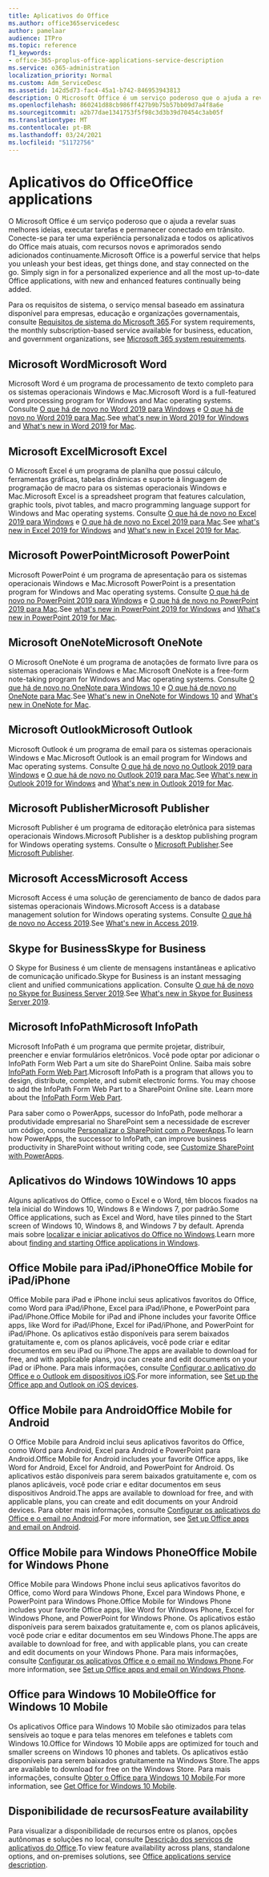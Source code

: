 ```yaml
---
title: Aplicativos do Office
ms.author: office365servicedesc
author: pamelaar
audience: ITPro
ms.topic: reference
f1_keywords:
- office-365-proplus-office-applications-service-description
ms.service: o365-administration
localization_priority: Normal
ms.custom: Adm_ServiceDesc
ms.assetid: 142d5d73-fac4-45a1-b742-846953943813
description: O Microsoft Office é um serviço poderoso que o ajuda a revelar suas melhores ideias, executar tarefas e permanecer conectado em trânsito. Conecte-se para ter uma experiência personalizada e todos os aplicativos do Office mais atuais, com recursos novos e aprimorados sendo adicionados continuamente.
ms.openlocfilehash: 860241d88cb986ff427b9b75b57bb09d7a4f8a6e
ms.sourcegitcommit: a2b77dae1341753f5f98c3d3b39d70454c3ab05f
ms.translationtype: MT
ms.contentlocale: pt-BR
ms.lasthandoff: 03/24/2021
ms.locfileid: "51172756"
---
```

# <a name="office-applications"></a><span data-ttu-id="c5227-104">Aplicativos do Office</span><span class="sxs-lookup"><span data-stu-id="c5227-104">Office applications</span></span>

<span data-ttu-id="c5227-p102">O Microsoft Office é um serviço poderoso que o ajuda a revelar suas melhores ideias, executar tarefas e permanecer conectado em trânsito. Conecte-se para ter uma experiência personalizada e todos os aplicativos do Office mais atuais, com recursos novos e aprimorados sendo adicionados continuamente.</span><span class="sxs-lookup"><span data-stu-id="c5227-p102">Microsoft Office is a powerful service that helps you unleash your best ideas, get things done, and stay connected on the go. Simply sign in for a personalized experience and all the most up-to-date Office applications, with new and enhanced features continually being added.</span></span>
  
<span data-ttu-id="c5227-107">Para os requisitos de sistema, o serviço mensal baseado em assinatura disponível para empresas, educação e organizações governamentais, consulte [Requisitos de sistema do Microsoft 365](https://products.office.com/office-system-requirements/#Office365forBEG).</span><span class="sxs-lookup"><span data-stu-id="c5227-107">For system requirements, the monthly subscription-based service available for business, education, and government organizations, see [Microsoft 365 system requirements](https://products.office.com/office-system-requirements/#Office365forBEG).</span></span>
  
## <a name="microsoft-word"></a><span data-ttu-id="c5227-108">Microsoft Word</span><span class="sxs-lookup"><span data-stu-id="c5227-108">Microsoft Word</span></span>

<span data-ttu-id="c5227-109">Microsoft Word é um programa de processamento de texto completo para os sistemas operacionais Windows e Mac.</span><span class="sxs-lookup"><span data-stu-id="c5227-109">Microsoft Word is a full-featured word processing program for Windows and Mac operating systems.</span></span> <span data-ttu-id="c5227-110">Consulte [O que há de novo no Word 2019 para Windows](https://support.office.com/article/what-s-new-in-word-2019-for-windows-d3d31e5e-2bb8-4433-80bb-08279beef4b3) e [O que há de novo no Word 2019 para Mac](https://support.office.com/article/what-s-new-in-word-2019-for-mac-247e0cd4-a758-4b42-a157-42eb8853aef5).</span><span class="sxs-lookup"><span data-stu-id="c5227-110">See [what's new in Word 2019 for Windows](https://support.office.com/article/what-s-new-in-word-2019-for-windows-d3d31e5e-2bb8-4433-80bb-08279beef4b3) and [What's new in Word 2019 for Mac](https://support.office.com/article/what-s-new-in-word-2019-for-mac-247e0cd4-a758-4b42-a157-42eb8853aef5).</span></span>
  
## <a name="microsoft-excel"></a><span data-ttu-id="c5227-111">Microsoft Excel</span><span class="sxs-lookup"><span data-stu-id="c5227-111">Microsoft Excel</span></span>

<span data-ttu-id="c5227-112">O Microsoft Excel é um programa de planilha que possui cálculo, ferramentas gráficas, tabelas dinâmicas e suporte à linguagem de programação de macro para os sistemas operacionais Windows e Mac.</span><span class="sxs-lookup"><span data-stu-id="c5227-112">Microsoft Excel is a spreadsheet program that features calculation, graphic tools, pivot tables, and macro programming language support for Windows and Mac operating systems.</span></span> <span data-ttu-id="c5227-113">Consulte [O que há de novo no Excel 2019 para Windows](https://support.office.com/article/what-s-new-in-excel-2019-for-windows-5a201203-1155-4055-82a5-82bf0994631f) e [O que há de novo no Excel 2019 para Mac](https://support.office.com/article/what-s-new-in-excel-2019-for-mac-5ce129d3-9e5c-417f-9545-fb6f7b72674d).</span><span class="sxs-lookup"><span data-stu-id="c5227-113">See [what's new in Excel 2019 for Windows](https://support.office.com/article/what-s-new-in-excel-2019-for-windows-5a201203-1155-4055-82a5-82bf0994631f) and [What's new in Excel 2019 for Mac](https://support.office.com/article/what-s-new-in-excel-2019-for-mac-5ce129d3-9e5c-417f-9545-fb6f7b72674d).</span></span>
  
## <a name="microsoft-powerpoint"></a><span data-ttu-id="c5227-114">Microsoft PowerPoint</span><span class="sxs-lookup"><span data-stu-id="c5227-114">Microsoft PowerPoint</span></span>

<span data-ttu-id="c5227-115">Microsoft PowerPoint é um programa de apresentação para os sistemas operacionais Windows e Mac.</span><span class="sxs-lookup"><span data-stu-id="c5227-115">Microsoft PowerPoint is a presentation program for Windows and Mac operating systems.</span></span> <span data-ttu-id="c5227-116">Consulte [O que há de novo no PowerPoint 2019 para Windows](https://support.office.com/article/what-s-new-in-powerpoint-2019-for-windows-8355a56a-f643-42d2-8454-784fa9b3d109) e [O que há de novo no PowerPoint 2019 para Mac](https://support.office.com/article/what-s-new-in-powerpoint-2019-for-mac-5038ba79-48c5-40f0-adff-11489e5d6fed).</span><span class="sxs-lookup"><span data-stu-id="c5227-116">See [what's new in PowerPoint 2019 for Windows](https://support.office.com/article/what-s-new-in-powerpoint-2019-for-windows-8355a56a-f643-42d2-8454-784fa9b3d109) and [What's new in PowerPoint 2019 for Mac](https://support.office.com/article/what-s-new-in-powerpoint-2019-for-mac-5038ba79-48c5-40f0-adff-11489e5d6fed).</span></span>
  
## <a name="microsoft-onenote"></a><span data-ttu-id="c5227-117">Microsoft OneNote</span><span class="sxs-lookup"><span data-stu-id="c5227-117">Microsoft OneNote</span></span>

<span data-ttu-id="c5227-118">O Microsoft OneNote é um programa de anotações de formato livre para os sistemas operacionais Windows e Mac.</span><span class="sxs-lookup"><span data-stu-id="c5227-118">Microsoft OneNote is a free-form note-taking program for Windows and Mac operating systems.</span></span> <span data-ttu-id="c5227-119">Consulte [O que há de novo no OneNote para Windows 10](https://support.office.com/article/what-s-new-in-onenote-for-windows-10-1477d5de-f4fd-4943-b18a-ff17091161ea) e [O que há de novo no OneNote para Mac](https://support.office.com/article/see-what-s-new-in-onenote-for-mac-c82d3f15-252f-452a-89ba-e09fbe418829).</span><span class="sxs-lookup"><span data-stu-id="c5227-119">See [What's new in OneNote for Windows 10](https://support.office.com/article/what-s-new-in-onenote-for-windows-10-1477d5de-f4fd-4943-b18a-ff17091161ea) and [What's new in OneNote for Mac](https://support.office.com/article/see-what-s-new-in-onenote-for-mac-c82d3f15-252f-452a-89ba-e09fbe418829).</span></span>
  
## <a name="microsoft-outlook"></a><span data-ttu-id="c5227-120">Microsoft Outlook</span><span class="sxs-lookup"><span data-stu-id="c5227-120">Microsoft Outlook</span></span>

<span data-ttu-id="c5227-121">Microsoft Outlook é um programa de email para os sistemas operacionais Windows e Mac.</span><span class="sxs-lookup"><span data-stu-id="c5227-121">Microsoft Outlook is an email program for Windows and Mac operating systems.</span></span> <span data-ttu-id="c5227-122">Consulte [O que há de novo no Outlook 2019 para Windows](https://support.office.com/article/what-s-new-in-outlook-2019-for-windows-0c64df36-0908-4ff6-a7fc-573a62800525) e [O que há de novo no Outlook 2019 para Mac](https://support.office.com/article/what-s-new-in-outlook-2019-for-mac-05736033-f99e-4cb2-88aa-01e979b0736b).</span><span class="sxs-lookup"><span data-stu-id="c5227-122">See [What's new in Outlook 2019 for Windows](https://support.office.com/article/what-s-new-in-outlook-2019-for-windows-0c64df36-0908-4ff6-a7fc-573a62800525) and [What's new in Outlook 2019 for Mac](https://support.office.com/article/what-s-new-in-outlook-2019-for-mac-05736033-f99e-4cb2-88aa-01e979b0736b).</span></span>
  
## <a name="microsoft-publisher"></a><span data-ttu-id="c5227-123">Microsoft Publisher</span><span class="sxs-lookup"><span data-stu-id="c5227-123">Microsoft Publisher</span></span>

<span data-ttu-id="c5227-124">Microsoft Publisher é um programa de editoração eletrônica para sistemas operacionais Windows.</span><span class="sxs-lookup"><span data-stu-id="c5227-124">Microsoft Publisher is a desktop publishing program for Windows operating systems.</span></span> <span data-ttu-id="c5227-125">Consulte o [Microsoft Publisher](https://products.office.com/publisher).</span><span class="sxs-lookup"><span data-stu-id="c5227-125">See [Microsoft Publisher](https://products.office.com/publisher).</span></span>
  
## <a name="microsoft-access"></a><span data-ttu-id="c5227-126">Microsoft Access</span><span class="sxs-lookup"><span data-stu-id="c5227-126">Microsoft Access</span></span>

<span data-ttu-id="c5227-127">Microsoft Access é uma solução de gerenciamento de banco de dados para sistemas operacionais Windows.</span><span class="sxs-lookup"><span data-stu-id="c5227-127">Microsoft Access is a database management solution for Windows operating systems.</span></span> <span data-ttu-id="c5227-128">Consulte [O que há de novo no Access 2019](https://support.office.com/article/what-s-new-in-access-2019-f52c5317-3494-4105-9c56-5a2abb8e0f87).</span><span class="sxs-lookup"><span data-stu-id="c5227-128">See [What's new in Access 2019](https://support.office.com/article/what-s-new-in-access-2019-f52c5317-3494-4105-9c56-5a2abb8e0f87).</span></span>
  
## <a name="skype-for-business"></a><span data-ttu-id="c5227-129">Skype for Business</span><span class="sxs-lookup"><span data-stu-id="c5227-129">Skype for Business</span></span>

<span data-ttu-id="c5227-130">O Skype for Business é um cliente de mensagens instantâneas e aplicativo de comunicação unificado.</span><span class="sxs-lookup"><span data-stu-id="c5227-130">Skype for Business is an instant messaging client and unified communications application.</span></span> <span data-ttu-id="c5227-131">Consulte [O que há de novo no Skype for Business Server 2019](/skypeforbusiness/whats-new).</span><span class="sxs-lookup"><span data-stu-id="c5227-131">See [What's new in Skype for Business Server 2019](/skypeforbusiness/whats-new).</span></span>
  
## <a name="microsoft-infopath"></a><span data-ttu-id="c5227-132">Microsoft InfoPath</span><span class="sxs-lookup"><span data-stu-id="c5227-132">Microsoft InfoPath</span></span>

<span data-ttu-id="c5227-p111">Microsoft InfoPath é um programa que permite projetar, distribuir, preencher e enviar formulários eletrônicos. Você pode optar por adicionar o InfoPath Form Web Part a um site do SharePoint Online. Saiba mais sobre [InfoPath Form Web Part](https://go.microsoft.com/fwlink/p/?LinkId=271687).</span><span class="sxs-lookup"><span data-stu-id="c5227-p111">Microsoft InfoPath is a program that allows you to design, distribute, complete, and submit electronic forms. You may choose to add the InfoPath Form Web Part to a SharePoint Online site. Learn more about the [InfoPath Form Web Part](https://go.microsoft.com/fwlink/p/?LinkId=271687).</span></span>

<span data-ttu-id="c5227-136">Para saber como o PowerApps, sucessor do InfoPath, pode melhorar a produtividade empresarial no SharePoint sem a necessidade de escrever um código, consulte [Personalizar o SharePoint com o PowerApps](https://powerapps.microsoft.com/infopath/).</span><span class="sxs-lookup"><span data-stu-id="c5227-136">To learn how PowerApps, the successor to InfoPath, can improve business productivity in SharePoint without writing code, see [Customize SharePoint with PowerApps](https://powerapps.microsoft.com/infopath/).</span></span>
  
## <a name="windows-10-apps"></a><span data-ttu-id="c5227-137">Aplicativos do Windows 10</span><span class="sxs-lookup"><span data-stu-id="c5227-137">Windows 10 apps</span></span>

<span data-ttu-id="c5227-138">Alguns aplicativos do Office, como o Excel e o Word, têm blocos fixados na tela inicial do Windows 10, Windows 8 e Windows 7, por padrão.</span><span class="sxs-lookup"><span data-stu-id="c5227-138">Some Office applications, such as Excel and Word, have tiles pinned to the Start screen of Windows 10, Windows 8, and Windows 7 by default.</span></span> <span data-ttu-id="c5227-139">Aprenda mais sobre [localizar e iniciar aplicativos do Office no Windows](https://support.microsoft.com/office/907ce545-6ae8-459b-8d9d-de6764a635d6).</span><span class="sxs-lookup"><span data-stu-id="c5227-139">Learn more about [finding and starting Office applications in Windows](https://support.microsoft.com/office/907ce545-6ae8-459b-8d9d-de6764a635d6).</span></span>
  
## <a name="office-mobile-for-ipadiphone"></a><span data-ttu-id="c5227-140">Office Mobile para iPad/iPhone</span><span class="sxs-lookup"><span data-stu-id="c5227-140">Office Mobile for iPad/iPhone</span></span>

<span data-ttu-id="c5227-141">Office Mobile para iPad e iPhone inclui seus aplicativos favoritos do Office, como Word para iPad/iPhone, Excel para iPad/iPhone, e PowerPoint para iPad/iPhone.</span><span class="sxs-lookup"><span data-stu-id="c5227-141">Office Mobile for iPad and iPhone includes your favorite Office apps, like Word for iPad/iPhone, Excel for iPad/iPhone, and PowerPoint for iPad/iPhone.</span></span> <span data-ttu-id="c5227-142">Os aplicativos estão disponíveis para serem baixados gratuitamente e, com os planos aplicáveis, você pode criar e editar documentos em seu iPad ou iPhone.</span><span class="sxs-lookup"><span data-stu-id="c5227-142">The apps are available to download for free, and with applicable plans, you can create and edit documents on your iPad or iPhone.</span></span> <span data-ttu-id="c5227-143">Para mais informações, consulte [Configurar o aplicativo do Office e o Outlook em dispositivos iOS](https://support.microsoft.com/office/0402b37e-49c4-4419-a030-f34c2013041f).</span><span class="sxs-lookup"><span data-stu-id="c5227-143">For more information, see [Set up the Office app and Outlook on iOS devices](https://support.microsoft.com/office/0402b37e-49c4-4419-a030-f34c2013041f).</span></span>

## <a name="office-mobile-for-android"></a><span data-ttu-id="c5227-144">Office Mobile para Android</span><span class="sxs-lookup"><span data-stu-id="c5227-144">Office Mobile for Android</span></span>

<span data-ttu-id="c5227-145">O Office Mobile para Android inclui seus aplicativos favoritos do Office, como Word para Android, Excel para Android e PowerPoint para Android.</span><span class="sxs-lookup"><span data-stu-id="c5227-145">Office Mobile for Android includes your favorite Office apps, like Word for Android, Excel for Android, and PowerPoint for Android.</span></span> <span data-ttu-id="c5227-146">Os aplicativos estão disponíveis para serem baixados gratuitamente e, com os planos aplicáveis, você pode criar e editar documentos em seus dispositivos Android.</span><span class="sxs-lookup"><span data-stu-id="c5227-146">The apps are available to download for free, and with applicable plans, you can create and edit documents on your Android devices.</span></span> <span data-ttu-id="c5227-147">Para obter mais informações, consulte [Configurar os aplicativos do Office e o email no Android](https://support.office.com/article/6ef2ebf2-fc2d-474a-be4a-5a801365c87f).</span><span class="sxs-lookup"><span data-stu-id="c5227-147">For more information, see [Set up Office apps and email on Android](https://support.office.com/article/6ef2ebf2-fc2d-474a-be4a-5a801365c87f).</span></span>

## <a name="office-mobile-for-windows-phone"></a><span data-ttu-id="c5227-148">Office Mobile para Windows Phone</span><span class="sxs-lookup"><span data-stu-id="c5227-148">Office Mobile for Windows Phone</span></span>

<span data-ttu-id="c5227-149">Office Mobile para Windows Phone inclui seus aplicativos favoritos do Office, como Word para Windows Phone, Excel para Windows Phone, e PowerPoint para Windows Phone.</span><span class="sxs-lookup"><span data-stu-id="c5227-149">Office Mobile for Windows Phone includes your favorite Office apps, like Word for Windows Phone, Excel for Windows Phone, and PowerPoint for Windows Phone.</span></span> <span data-ttu-id="c5227-150">Os aplicativos estão disponíveis para serem baixados gratuitamente e, com os planos aplicáveis, você pode criar e editar documentos em seu Windows Phone.</span><span class="sxs-lookup"><span data-stu-id="c5227-150">The apps are available to download for free, and with applicable plans, you can create and edit documents on your Windows Phone.</span></span> <span data-ttu-id="c5227-151">Para mais informações, consulte [Configurar os aplicativos Office e o email no Windows Phone](https://support.office.com/article/9bccc8b8-a321-4d0d-a45e-6e06a3438e43).</span><span class="sxs-lookup"><span data-stu-id="c5227-151">For more information, see [Set up Office apps and email on Windows Phone](https://support.office.com/article/9bccc8b8-a321-4d0d-a45e-6e06a3438e43).</span></span>

## <a name="office-for-windows-10-mobile"></a><span data-ttu-id="c5227-152">Office para Windows 10 Mobile</span><span class="sxs-lookup"><span data-stu-id="c5227-152">Office for Windows 10 Mobile</span></span>

<span data-ttu-id="c5227-153">Os aplicativos Office para Windows 10 Mobile são otimizados para telas sensíveis ao toque e para telas menores em telefones e tablets com Windows 10.</span><span class="sxs-lookup"><span data-stu-id="c5227-153">Office for Windows 10 Mobile apps are optimized for touch and smaller screens on Windows 10 phones and tablets.</span></span> <span data-ttu-id="c5227-154">Os aplicativos estão disponíveis para serem baixados gratuitamente na Windows Store.</span><span class="sxs-lookup"><span data-stu-id="c5227-154">The apps are available to download for free on the Windows Store.</span></span> <span data-ttu-id="c5227-155">Para mais informações, consulte [Obter o Office para Windows 10 Mobile](https://products.office.com/mobile/office-mobile-apps-for-windows).</span><span class="sxs-lookup"><span data-stu-id="c5227-155">For more information, see [Get Office for Windows 10 Mobile](https://products.office.com/mobile/office-mobile-apps-for-windows).</span></span>
  
## <a name="feature-availability"></a><span data-ttu-id="c5227-156">Disponibilidade de recursos</span><span class="sxs-lookup"><span data-stu-id="c5227-156">Feature availability</span></span>

<span data-ttu-id="c5227-157">Para visualizar a disponibilidade de recursos entre os planos, opções autônomas e soluções no local, consulte [Descrição dos serviços de aplicativos do Office](office-applications-service-description.md).</span><span class="sxs-lookup"><span data-stu-id="c5227-157">To view feature availability across plans, standalone options, and on-premises solutions, see [Office applications service description](office-applications-service-description.md).</span></span>
